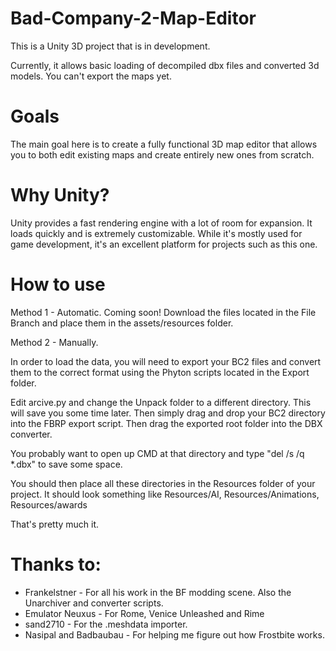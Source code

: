 # Bad-Company-2-Map-Editor

This is a Unity 3D project that is in development. 

Currently, it allows basic loading of decompiled dbx files and converted 3d models. You can't export the maps yet.

# Goals
The main goal here is to create a fully functional 3D map editor that allows you to both edit existing maps and create entirely new ones from scratch.

# Why Unity?
Unity provides a fast rendering engine with a lot of room for expansion. It loads quickly and is extremely customizable. While it's mostly used for game development, it's an excellent platform for projects such as this one.

# How to use
Method 1 - Automatic. Coming soon!
Download the files located in the File Branch and place them in the assets/resources folder.

Method 2 - Manually.

In order to load the data, you will need to export your BC2 files and convert them to the correct format using the Phyton scripts located in the Export folder. 

Edit arcive.py and change the Unpack folder to a different directory. This will save you some time later.
Then simply drag and drop your BC2 directory into the FBRP export script. Then drag the exported root folder into the DBX converter. 

You probably want to open up CMD at that directory and type "del /s /q *.dbx" to save some space. 

You should then place all these directories in the Resources folder of your project. It should look something like Resources/AI, Resources/Animations, Resources/awards

That's pretty much it.

# Thanks to:
* Frankelstner - For all his work in the BF modding scene. Also the Unarchiver and converter scripts.
* Emulator Neuxus - For Rome, Venice Unleashed and Rime
* sand2710 - For the .meshdata importer. 
* Nasipal and Badbaubau - For helping me figure out how Frostbite works.
